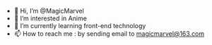- 👋 Hi, I’m @MagicMarvel
- 👀 I’m interested in Anime
- 🌱 I’m currently learning front-end technology
- 📫 How to reach me : by sending email to magicmarvel@163.com

<!---
MagicMarvel/MagicMarvel is a ✨ special ✨ repository because its `README.md` (this file) appears on your GitHub profile.
You can click the Preview link to take a look at your changes.
--->
